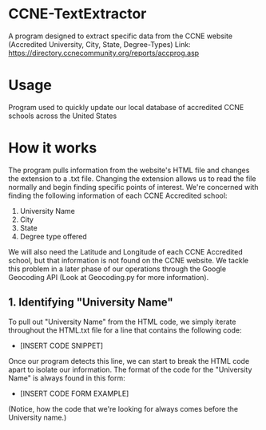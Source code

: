 # CCNE-TextExtractor
A program designed to extract specific data from the CCNE website (Accredited University, City, State, Degree-Types)
Link: https://directory.ccnecommunity.org/reports/accprog.asp

# Usage
Program used to quickly update our local database of accredited CCNE schools across the United States

# How it works
The program pulls information from the website's HTML file and changes the extension to a .txt file. Changing the extension allows us to read the file normally and begin finding specific points of interest. We're concerned with finding the following information of each CCNE Accredited school:
1. University Name
2. City
3. State
4. Degree type offered

We will also need the Latitude and Longitude of each CCNE Accredited school, but that information is not found on the CCNE website. We tackle this problem in a later phase of our operations through the Google Geocoding API (Look at Geocoding.py for more information). 
## 1. Identifying "University Name"
To pull out "University Name" from the HTML code, we simply iterate throughout the HTML.txt file for a line that contains the following code:
* [INSERT CODE SNIPPET]

Once our program detects this line, we can start to break the HTML code apart to isolate our information. 
The format of the code for the "University Name" is always found in this form:
* [INSERT CODE FORM EXAMPLE]

(Notice, how the code that we're looking for always comes before the University name.)

